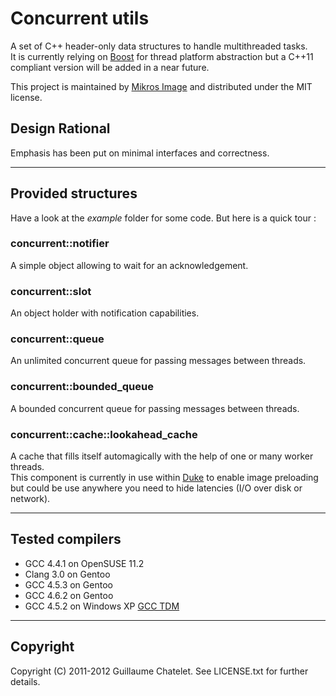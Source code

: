 Concurrent utils
================

A set of C++ header-only data structures to handle multithreaded tasks.  
It is currently relying on [Boost](http://www.boost.org/) for thread platform abstraction but a C++11 compliant version will be added in a near future.

This project is maintained by [Mikros Image](http://www.mikrosimage.eu) and distributed under the MIT license.

Design Rational
---------------
Emphasis has been put on minimal interfaces and correctness.

- - -

Provided structures
-------------------

Have a look at the _example_ folder for some code. But here is a quick tour :

### concurrent::notifier

A simple object allowing to wait for an acknowledgement.

### concurrent::slot
An object holder with notification capabilities.

### concurrent::queue
An unlimited concurrent queue for passing messages between threads.

### concurrent::bounded_queue
A bounded concurrent queue for passing messages between threads.

### concurrent::cache::lookahead_cache
A cache that fills itself automagically with the help of one or many worker threads.  
This component is currently in use within [Duke](https://github.com/mikrosimage/duke) to enable image preloading but could be use anywhere you need to hide latencies (I/O over disk or network).

- - -

Tested compilers
----------------

* GCC 4.4.1 on OpenSUSE 11.2
* Clang 3.0 on Gentoo
* GCC 4.5.3 on Gentoo
* GCC 4.6.2 on Gentoo
* GCC 4.5.2 on Windows XP [GCC TDM](http://tdm-gcc.tdragon.net)

- - -

Copyright
---------

Copyright (C) 2011-2012 Guillaume Chatelet. See LICENSE.txt for further details.